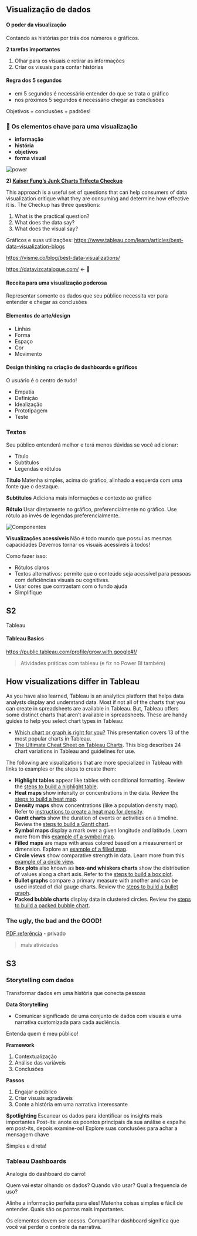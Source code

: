 ## Visualização de dados

#### O poder da visualização
Contando as histórias por trás dos números e gráficos.

<b>2 tarefas importantes </b>
1. Olhar para os visuais e retirar as informações
2. Criar os visuais para contar histórias

#### Regra dos 5 segundos
- em 5 segundos é necessário entender do que se trata o gráfico
- nos próximos 5 segundos é necessário chegar as conclusões

Objetivos + conclusões + padrões!

### :key: Os elementos chave para uma visualização
- <b> informação 
- história
- objetivos
- forma visual </b>

![power](https://github.com/matheusbuniotto/presets/blob/main/google/powerfulvis.png?raw=true)


**2) [Kaiser Fung’s Junk Charts Trifecta Checkup](https://junkcharts.typepad.com/junk_charts/junk-charts-trifecta-checkup-the-definitive-guide.html)**

This approach is a useful set of questions that can help consumers of data visualization critique what they are consuming and determine how effective it is. The Checkup has three questions:

1. What is the practical question?
2. What does the data say?
3. What does the visual say?
   
Gráficos e suas utilizações: 
https://www.tableau.com/learn/articles/best-data-visualization-blogs

https://visme.co/blog/best-data-visualizations/

https://datavizcatalogue.com/ <- :key:


#### Receita para uma visualização poderosa
Representar somente os dados que seu público necessita ver para entender e chegar as conclusões

#### Elementos de arte/design
- Linhas
- Forma
- Espaço
- Cor
- Movimento

#### Design thinking na criação de dashboards e gráficos
O usuário é o centro de tudo!

- Empatia
- Definição
- Idealização
- Prototipagem
- Teste

### Textos
Seu público entenderá melhor e terá menos dúvidas se você adicionar:
- Título
- Subtítulos 
- Legendas e rótulos

<b>Título </b>
Matenha simples, acima do gráfico, alinhado a esquerda com uma fonte que o destaque.

<b>Subtítulos</b>
Adiciona mais informações e contexto ao gráfico


<b> Rótulo </b>
Usar diretamente no gráfico, preferencialmente no gráfico. Use rótulo ao invés de legendas preferencialmente.

![Componentes](https://github.com/matheusbuniotto/presets/blob/main/google/ComponentesVisuais.PNG?raw=true)


<b> Visualizações acessíveis </b>
Não é todo mundo que possuí as mesmas capacidades 
Devemos tornar os visuais acessíveis à todos!

Como fazer isso:
- Rótulos claros
- Textos alternativos: permite que o conteúdo seja acessível para pessoas com deficiências visuais ou cognitivas. 
- Usar cores que contrastam com o fundo ajuda 
- Simplifique


## S2
Tableau

#### Tableau Basics
https://public.tableau.com/profile/grow.with.google#!/

> Atividades práticas com tableau (e fiz no Power BI também)

## How visualizations differ in Tableau

As you have also learned, Tableau is an analytics platform that helps data analysts display and understand data. Most if not all of the charts that you can create in spreadsheets are available in Tableau. But, Tableau offers some distinct charts that aren’t available in spreadsheets. These are handy guides to help you select chart types in Tableau:

- [Which chart or graph is right for you?](http://www.tableau.com/sites/default/files/media/which_chart_v6_final_0.pdf) This presentation covers 13 of the most popular charts in Tableau.
- [The Ultimate Cheat Sheet on Tableau Charts](https://towardsdatascience.com/the-ultimate-cheat-sheet-on-tableau-charts-642bca94dde5). This blog describes 24 chart variations in Tableau and guidelines for use.

The following are visualizations that are more specialized in Tableau with links to examples or the steps to create them:

- **Highlight tables** appear like tables with conditional formatting. Review the [steps to build a highlight table](https://help.tableau.com/current/pro/desktop/en-us/buildexamples_highlight.htm).
- **Heat maps** show intensity or concentrations in the data. Review the [steps to build a heat map](https://help.tableau.com/current/pro/desktop/en-us/buildexamples_highlight.htm).
- **Density maps** show concentrations (like a population density map). Refer to [instructions to create a heat map for density](https://help.tableau.com/current/pro/desktop/en-us/maps_howto_heatmap.htm).
- **Gantt charts** show the duration of events or activities on a timeline. Review the [steps to build a Gantt chart](https://help.tableau.com/current/pro/desktop/en-us/buildexamples_gantt.htm).
- **Symbol maps** display a mark over a given longitude and latitude. Learn more from this [example of a symbol map](https://interworks.com/blog/ccapitula/2014/08/18/tableau-essentials-chart-types-symbol-map/).
- **Filled maps** are maps with areas colored based on a measurement or dimension. Explore an [example of a filled map](https://interworks.com/blog/ccapitula/2014/09/23/tableau-essentials-chart-types-filled-map/).
- **Circle views** show comparative strength in data. Learn more from this [example of a circle view](https://interworks.com/blog/ccapitula/2014/10/17/tableau-essentials-chart-types-circle-view/).
- **Box plots** also known as **box-and whiskers charts** show the distribution of values along a chart axis. Refer to the [steps to build a box plot](https://help.tableau.com/current/pro/desktop/en-us/buildexamples_boxplot.htm).
- **Bullet graphs** compare a primary measure with another and can be used instead of dial gauge charts. Review the [steps to build a bullet graph](https://help.tableau.com/current/pro/desktop/en-us/qs_bullet_graphs.htm).
- **Packed bubble charts** display data in clustered circles. Review the [steps to build a packed bubble chart](https://help.tableau.com/current/pro/desktop/en-us/buildexamples_bubbles.htm).


### The ugly, the bad and the GOOD! 
[PDF referência](https://www.notion.so/mbntt/Escolher-uma-visualiza-o-98deedd1eae44483b46f392f147856dd) - privado

>mais atividades


## S3
### Storytelling com dados
Transformar dados em uma história que conecta pessoas

<b> Data Storytelling </b>
- Comunicar significado de uma conjunto de dados com visuais e uma narrativa customizada para cada audiência.

Entenda quem é meu público!

<b>Framework</b>
1. Contextualização
2. Análise das variáveis
3. Conclusões
  
<b>Passos</b>
1. Engajar o público
2. Criar visuais agradáveis
3. Conte a história em uma narrativa interessante

<b> Spotlighting </b>
Escanear os dados para identificar os insights mais importantes
Post-its: anote os poontos principais da sua análise e espalhe em post-its, depois examine-os! 
Explore suas conclusões para achar a mensagem chave

Simples e direta!


### Tableau Dashboards
Analogia do dashboard do carro!

Quem vai estar olhando os dados? 
Quando vão usar?
Qual a frequencia de uso?

Alinhe a informação perfeita para eles! Matenha coisas simples e fácil de entender. Quais são os pontos mais importantes.

Os elementos devem ser coesos. 
Compartilhar dashboard significa que você vai perder o controle da narrativa.




